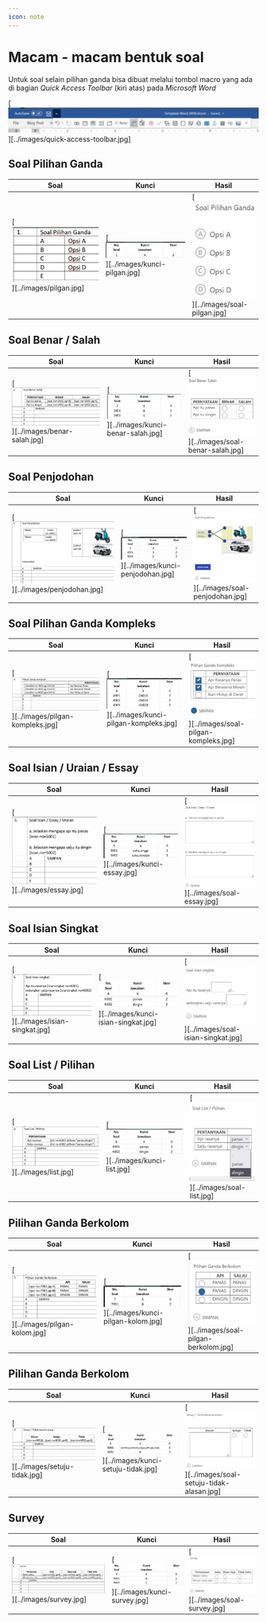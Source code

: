 ```yaml
---
icon: note
---
```


# Macam - macam bentuk soal

Untuk soal selain pilihan ganda bisa dibuat melalui tombol macro yang ada di bagian *Quick Access Toolbar* (kiri atas) pada *Microsoft Word* 

[![](../images/quick-access-toolbar.jpg)][../images/quick-access-toolbar.jpg]

## Soal Pilihan Ganda

Soal | Kunci | Hasil
-----|-------|------
[![](../images/pilgan.jpg)][../images/pilgan.jpg] | [![](../images/kunci-pilgan.jpg)][../images/kunci-pilgan.jpg] | [![](../images/soal-pilgan.jpg)][../images/soal-pilgan.jpg]

## Soal Benar / Salah

Soal | Kunci | Hasil
-----|-------|------
[![](../images/benar-salah.jpg)][../images/benar-salah.jpg] | [![](../images/kunci-benar-salah.jpg)][../images/kunci-benar-salah.jpg] | [![](../images/soal-benar-salah.jpg)][../images/soal-benar-salah.jpg]

## Soal Penjodohan

Soal | Kunci | Hasil
-----|-------|------
[![](../images/penjodohan.jpg)][../images/penjodohan.jpg] | [![](../images/kunci-penjodohan.jpg)][../images/kunci-penjodohan.jpg] | [![](../images/soal-penjodohan.jpg)][../images/soal-penjodohan.jpg]

## Soal Pilihan Ganda Kompleks

Soal | Kunci | Hasil
-----|-------|------
[![](../images/pilgan-kompleks.jpg)][../images/pilgan-kompleks.jpg] | [![](../images/kunci-pilgan-kompleks.jpg)][../images/kunci-pilgan-kompleks.jpg] | [![](../images/soal-pilgan-kompleks.jpg)][../images/soal-pilgan-kompleks.jpg]

## Soal Isian / Uraian / Essay

Soal | Kunci | Hasil
-----|-------|------
[![](../images/essay.jpg)][../images/essay.jpg] | [![](../images/kunci-essay.jpg)][../images/kunci-essay.jpg] | [![](../images/soal-essay.jpg)][../images/soal-essay.jpg]

## Soal Isian Singkat

Soal | Kunci | Hasil
-----|-------|------
[![](../images/isian-singkat.jpg)][../images/isian-singkat.jpg] | [![](../images/kunci-isian-singkat.jpg)][../images/kunci-isian-singkat.jpg] | [![](../images/soal-isian-singkat.jpg)][../images/soal-isian-singkat.jpg]

## Soal List / Pilihan

Soal | Kunci | Hasil
-----|-------|------
[![](../images/list.jpg)][../images/list.jpg] | [![](../images/kunci-list.jpg)][../images/kunci-list.jpg] | [![](../images/soal-list.jpg)][../images/soal-list.jpg]

## Pilihan Ganda Berkolom

Soal | Kunci | Hasil
-----|-------|------
[![](../images/pilgan-kolom.jpg)][../images/pilgan-kolom.jpg] | [![](../images/kunci-pilgan-kolom.jpg)][../images/kunci-pilgan-kolom.jpg] | [![](../images/soal-pilgan-berkolom.jpg)][../images/soal-pilgan-berkolom.jpg]

## Pilihan Ganda Berkolom

Soal | Kunci | Hasil
-----|-------|------
[![](../images/setuju-tidak.jpg)][../images/setuju-tidak.jpg] | [![](../images/kunci-setuju-tidak.jpg)][../images/kunci-setuju-tidak.jpg] | [![](../images/soal-setuju-tidak-alasan.jpg)][../images/soal-setuju-tidak-alasan.jpg]

## Survey

Soal | Kunci | Hasil
-----|-------|------
[![](../images/survey.jpg)][../images/survey.jpg] | [![](../images/kunci-survey.jpg)][../images/kunci-survey.jpg] | [![](../images/soal-survey.jpg)][../images/soal-survey.jpg]

